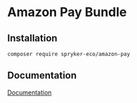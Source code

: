 # Amazon Pay Bundle

## Installation

```
composer require spryker-eco/amazon-pay
```

## Documentation

[Documentation](https://spryker.github.io)
